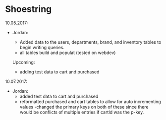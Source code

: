 # Shoestring

10.05.2017:
  - Jordan:
    - Added data to the users, departments, brand, and inventory tables to begin writing queries.
    - all tables build and populat (tested on webdev)
    
    Upcoming: 
      - adding test data to cart and purchased
      
10.07.2017: 
  - Jordan: 
    - added test data to cart and purchased
    - reformatted purchased and cart tables to allow for auto incrementing values
      -changed the primary keys on both of these since there would be conflicts of multiple entries if cartId was the p-key.
  
